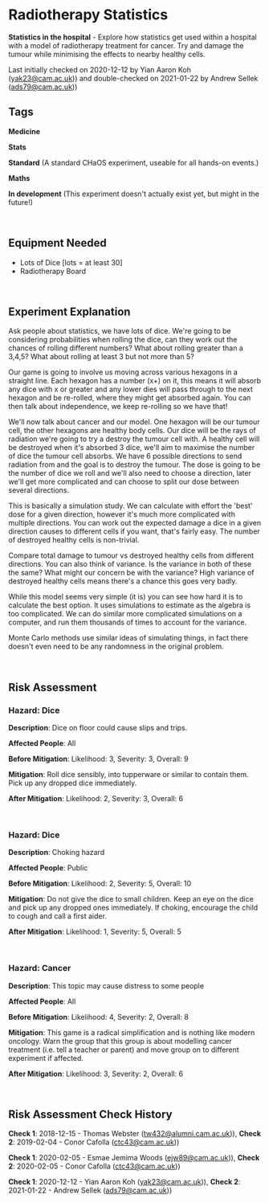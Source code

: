 # Radiotherapy Statistics

**Statistics in the hospital** - Explore how statistics get used within a hospital with a model of radiotherapy treatment for cancer. Try and damage the tumour while minimising the effects to nearby healthy cells.

Last initially checked on 2020-12-12 by Yian Aaron Koh (yak23@cam.ac.uk)) and double-checked on 2021-01-22 by Andrew Sellek (ads79@cam.ac.uk))

## Tags
<!--- Start Tags (DO NOT REMOVE THIS COMMENT) --->

**Medicine**

**Stats**

**Standard** (A standard CHaOS experiment, useable for all hands-on events.)

**Maths**

**In development** (This experiment doesn't actually exist yet, but might in the future!)
<!--- End Tags (DO NOT REMOVE THIS COMMENT) --->

<br/>

## Equipment Needed 
- Lots of Dice [lots = at least 30]
- Radiotherapy Board

<br/>

## Experiment Explanation 

Ask people about statistics, we have lots of dice. We're going to be considering probabilities when rolling the dice, can they work out the chances of rolling different numbers? What about rolling greater than a 3,4,5? What about rolling at least 3 but not more than 5? 

Our game is going to involve us moving across various hexagons in a straight line. Each hexagon has a number (x+) on it, this means it will absorb any dice with x or greater and any lower dies will pass through to the next hexagon and be re-rolled, where they might get absorbed again. You can then talk about independence, we keep re-rolling so we have that!

We'll now talk about cancer and our model. One hexagon will be our tumour cell, the other hexagons are healthy body cells. Our dice will be the rays of radiation we're going to try a destroy the tumour cell with. A healthy cell will be destroyed when it's absorbed 3 dice, we'll aim to maximise the number of dice the tumour cell absorbs. We have 6 possible directions to send radiation from and the goal is to destroy the tumour. The dose is going to be the number of dice we roll and we'll also need to choose a direction, later we'll get more complicated and can choose to split our dose between several directions.

This is basically a simulation study. We can calculate with effort the 'best' dose for a given direction, however it's much more complicated with multiple directions. You can work out the expected damage a dice in a given direction causes to different cells if you want, that's fairly easy. The number of destroyed healthy cells is non-trivial.

Compare total damage to tumour vs destroyed healthy cells from different directions. You can also think of variance. Is the variance in both of these the same? What might our concern be with the variance? High variance of destroyed healthy cells means there's a chance this goes very badly.

While this model seems very simple (it is) you can see how hard it is to calculate the best option. It uses simulations to estimate as the algebra is too complicated. We can do similar more complicated simulations on a computer, and run them thousands of times to account for the variance.

Monte Carlo methods use similar ideas of simulating things, in fact there doesn't even need to be any randomness in the original problem. 

<br/>

## Risk Assessment

### **Hazard**: Dice

**Description**: Dice on floor could cause slips and trips.

**Affected People**: All

**Before Mitigation**: Likelihood: 3, Severity: 3, Overall: 9

**Mitigation**: Roll dice sensibly, into tupperware or similar to contain them. Pick up any dropped dice immediately.

**After Mitigation**: Likelihood: 2, Severity: 3, Overall: 6

<br/>

### **Hazard**: Dice

**Description**: Choking hazard

**Affected People**: Public

**Before Mitigation**: Likelihood: 2, Severity: 5, Overall: 10

**Mitigation**: Do not give the dice to small children. Keep an eye on the dice and pick up any dropped ones immediately. If choking, encourage the child to cough and call a first aider.

**After Mitigation**: Likelihood: 1, Severity: 5, Overall: 5

<br/>

### **Hazard**: Cancer

**Description**: This topic may cause distress to some people

**Affected People**: All

**Before Mitigation**: Likelihood: 4, Severity: 2, Overall: 8

**Mitigation**: This game is a radical simplification and is nothing like modern oncology. Warn the group that this group is about modelling cancer treatment (i.e. tell a teacher or parent) and move group on to different experiment if affected.

**After Mitigation**: Likelihood: 3, Severity: 2, Overall: 6

<br/>

## Risk Assessment Check History 

**Check 1**: 2018-12-15 - Thomas Webster (tw432@alumni.cam.ac.uk)), **Check 2**: 2019-02-04 - Conor Cafolla (ctc43@cam.ac.uk))

**Check 1**: 2020-02-05 - Esmae Jemima Woods (ejw89@cam.ac.uk)), **Check 2**: 2020-02-05 - Conor Cafolla (ctc43@cam.ac.uk))

**Check 1**: 2020-12-12 - Yian Aaron Koh (yak23@cam.ac.uk)), **Check 2**: 2021-01-22 - Andrew Sellek (ads79@cam.ac.uk))
